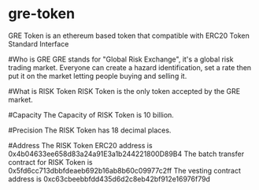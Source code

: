 # gre-token
GRE Token is an ethereum based token that compatible  with ERC20 Token Standard Interface

#Who is GRE
GRE stands for "Global Risk Exchange", it's a global risk trading market. Everyone can create a hazard identification, set a rate then put it on the market letting people buying and selling it.

#What is RISK Token
RISK Token is the only token accepted by the GRE market.

#Capacity
The Capacity of RISK Token is 10 billion.

#Precision
The RISK Token has 18 decimal places.

#Address
The RISK Token ERC20 address is 0x4b04633ee658d83a24a91E3a1b244221800D89B4
The batch transfer contract for RISK Token is 0x5fd6cc713dbbfdeaeb692b16ab8b60c09977c2ff
The vesting contract address is 0xc63cbeebbfdd435d6d2c8eb42bf912e16976f79d
